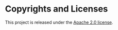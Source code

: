# Copyrights and Licenses

This project is released under the [Apache 2.0 license](../_static/LICENSES).